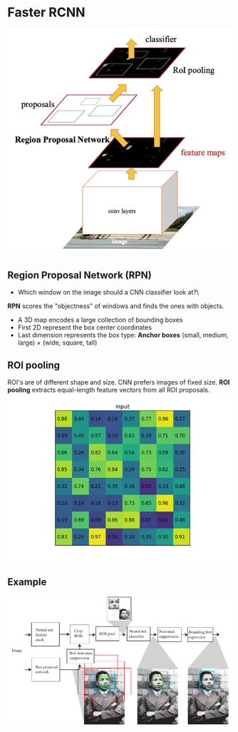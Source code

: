 # Faster RCNN

![Image](../data/Faster-RCNN.png)

## Region Proposal Network (RPN)
* Which window on the image should a CNN classifier look at?\

**RPN** scores the "objectness" of windows and finds the ones with objects.
- A 3D map encodes a large collection of bounding boxes
- First 2D represent the box center coordinates
- Last dimension represents the box type: **Anchor boxes** (small, medium, large) × (wide, square, tall)

## ROI pooling
ROI's are of different shape and size. CNN prefers images of fixed size. **ROI pooling** extracts equal-length feature vectors from all ROI proposals.\
![Image](../data/ROI-pool.gif)

## Example
![Image](../data/example.png)
